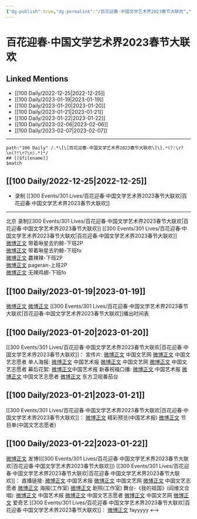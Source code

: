 ```yaml
---
{"dg-publish":true,"dg-permalink":"/百花迎春·中国文学艺术界2023春节大联欢","permalink":"/百花迎春·中国文学艺术界2023春节大联欢/"}
---
```


# 百花迎春·中国文学艺术界2023春节大联欢

## Linked Mentions
- [[100 Daily/2022-12-25\|2022-12-25]]
- [[100 Daily/2023-01-19\|2023-01-19]]
- [[100 Daily/2023-01-20\|2023-01-20]]
- [[100 Daily/2023-01-21\|2023-01-21]]
- [[100 Daily/2023-01-22\|2023-01-22]]
- [[100 Daily/2023-02-06\|2023-02-06]]
- [[100 Daily/2023-02-07\|2023-02-07]]


---

```expander
path:"100 Daily" /.*\[\[百花迎春·中国文学艺术界2023春节大联欢\]\].*(?:\r?\n(?!\r?\n).*)*/
## [[$filename]]
$match
```
## [[100 Daily/2022-12-25\|2022-12-25]]
  - 录制 [[300 Events/301 Lives/百花迎春·中国文学艺术界2023春节大联欢\|百花迎春·中国文学艺术界2023春节大联欢]]
---
北京 录制[[300 Events/301 Lives/百花迎春·中国文学艺术界2023春节大联欢\|百花迎春·中国文学艺术界2023春节大联欢]]
[[300 Events/301 Lives/百花迎春·中国文学艺术界2023春节大联欢\|百花迎春·中国文学艺术界2023春节大联欢]]  
[微博正文](https://m.weibo.cn/3246571812/4850666915499955) 带着啾星去钓鲸-下班2P  
[微博正文](https://m.weibo.cn/3246571812/4850672800108595) 带着啾星去钓鲸-下班fo  
[微博正文](https://m.weibo.cn/7628792895/4850677475704996) 農辣辣-下班2P  
[微博正文](https://m.weibo.cn/7633014126/4850678776737638) pageran-上班2P  
[微博正文](https://m.weibo.cn/7495641082/4850682639419299) 无辣鸡翅-下班fo

## [[100 Daily/2023-01-19\|2023-01-19]]
[微博正文](https://m.weibo.cn/3171364240/4859566531809379) [微博正文](https://m.weibo.cn/1943724947/4859573040580142) [[300 Events/301 Lives/百花迎春·中国文学艺术界2023春节大联欢\|百花迎春·中国文学艺术界2023春节大联欢]]播出时间表
## [[100 Daily/2023-01-20\|2023-01-20]]
[[300 Events/301 Lives/百花迎春·中国文学艺术界2023春节大联欢\|百花迎春·中国文学艺术界2023春节大联欢]]：
宣传片:
[微博正文](https://m.weibo.cn/3171364240/4860071420625082) 中国文艺网
[微博正文](https://m.weibo.cn/3211895913/4860069026206808) 中国文艺志愿者
单人海报:
[微博正文](https://m.weibo.cn/1943724947/4860047827933103) 中国艺术报
[微博正文](https://m.weibo.cn/3171364240/4860095765420361) 中国文艺网
[微博正文](https://m.weibo.cn/3211895913/4860043805067556) 中国文艺志愿者
幕后花絮:
[微博正文](https://m.weibo.cn/1943724947/4860068778481251)中国艺术报
新春祝福口播:
[微博正文](https://m.weibo.cn/1943724947/4860057647584073) 中国艺术报
[微博正文](https://m.weibo.cn/3211895913/4860053871657480) 中国文艺志愿者
[微博正文](https://m.weibo.cn/1767910704/4860072972785280) 东方卫视番茄台
## [[100 Daily/2023-01-21\|2023-01-21]]
[[300 Events/301 Lives/百花迎春·中国文学艺术界2023春节大联欢\|百花迎春·中国文学艺术界2023春节大联欢]]：
[微博正文](https://m.weibo.cn/1943724947/4860257719551137) 精彩预览(中国艺术报)
[微博正文](https://m.weibo.cn/3211895913/4860467451790846) 节目单(中国文艺志愿者)
## [[100 Daily/2023-01-22\|2023-01-22]]
[微博正文](https://m.weibo.cn/1736988591/4860830107042635) 发博([[300 Events/301 Lives/百花迎春·中国文学艺术界2023春节大联欢\|百花迎春·中国文学艺术界2023春节大联欢]])
[[300 Events/301 Lives/百花迎春·中国文学艺术界2023春节大联欢\|百花迎春·中国文学艺术界2023春节大联欢]]：
直播链接:
[微博正文](https://m.weibo.cn/3171364240/4860804177855996) 中国艺术报
[微博正文](https://m.weibo.cn/1943724947/4860691535895716) 中国文艺网
[微博正文](https://m.weibo.cn/3211895913/4860795126547526) 中国文艺志愿者
[微博正文](https://m.weibo.cn/7478855230/4860771127792768) 海报(工作室)
[微博正文](https://m.weibo.cn/7478855230/4860839142098919) 剧照(工作室)
舞台-《我的祖国》(阎维文合唱):
[微博正文](https://m.weibo.cn/1943724947/4860822940292570) 中国艺术报
[微博正文](https://m.weibo.cn/3211895913/4860824335946502) 中国文艺志愿者
[微博正文](https://m.weibo.cn/3171364240/4860859350518030) 中国文艺网
[微博正文](https://m.weibo.cn/1731986465/4860831445812315) 爱奇艺
[[300 Events/301 Lives/百花迎春·中国文学艺术界2023春节大联欢\|百花迎春·中国文学艺术界2023春节大联欢]]：
[微博正文](https://m.weibo.cn/2621211921/4860804815912963) fayyyyy
<-->